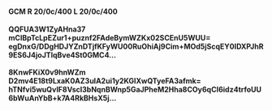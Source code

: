 #### GCM R 20/0c/400 L 20/0c/400
**QQFUA3W1ZyAHna37**<br/>**mClBpTcLpEZur1+puznf2FAdeBymWZKx02SCEnU5WUU=**<br/>**egDnxG/DDgHDJYZnDTjfKFyWU00RuOhiAj9Cim+MOd5jScqEY0IDXPJhR9ES6J4joJTlqBve4St0GMC4...**<br/><br/>
**8KnwFKiX0v9hnWZm**<br/>**D2mv4E18t9LxaK0AZ3ulA2ui1y2KGlXwQTyeFA3afmk=**<br/>**hTNfvi5wuQvIF8Vscl3bNqnBWnp5GaJPheM2Hha8COy6qCI6idz4trfoUU6bWuAnYbB+k7A4RkBHsX5j...**
